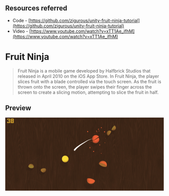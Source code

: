## Resources referred

- Code - [https://github.com/zigurous/unity-fruit-ninja-tutorial](https://github.com/zigurous/unity-fruit-ninja-tutorial)
- Video - [https://www.youtube.com/watch?v=xTT1Ae_ifhM](https://www.youtube.com/watch?v=xTT1Ae_ifhM)

# Fruit Ninja

> Fruit Ninja is a mobile game developed by Halfbrick Studios that released in April 2010 on the iOS App Store. In Fruit Ninja, the player slices fruit with a blade controlled via the touch screen. As the fruit is thrown onto the screen, the player swipes their finger across the screen to create a slicing motion, attempting to slice the fruit in half.

## Preview

![preview image](Screenshot%202023-01-29%20at%209.19.01%20PM.png)
